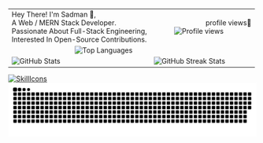 <table style="border-collapse: collapse; border: none;">
  <tr>
    <td style="border: none;">Hey There! I'm Sadman 👋,<br/>A Web / MERN Stack Developer. <br/>Passionate About Full-Stack Engineering,<br/>Interested In Open-Source Contributions.</td>
    <td style="border: none;">
      &nbsp;&nbsp;&nbsp;&nbsp;&nbsp;&nbsp;&nbsp;&nbsp;&nbsp;&nbsp;&nbsp;&nbsp;&nbsp;&nbsp;&nbsp;&nbsp;&nbsp;&nbsp;&nbsp;&nbsp;&nbsp;&nbsp;&nbsp;&nbsp;&nbsp;&nbsp;&nbsp;&nbsp;profile views👀
      <br/>
      &nbsp;&nbsp;&nbsp;&nbsp;&nbsp;&nbsp;&nbsp;&nbsp;&nbsp;&nbsp;&nbsp;<img src="https://profile-counter.glitch.me/SADMAN30102001SAKIB/count.svg" alt="Profile views"/>
    </td>
  </tr>
  <tr>
    <td colspan="2" style="border: none;">
&nbsp;&nbsp;&nbsp;&nbsp;&nbsp;&nbsp;&nbsp;&nbsp;&nbsp;&nbsp;&nbsp;&nbsp;&nbsp;&nbsp;&nbsp;&nbsp;&nbsp;&nbsp;&nbsp;&nbsp;&nbsp;&nbsp;&nbsp;&nbsp;&nbsp;&nbsp;&nbsp;&nbsp;&nbsp;&nbsp;&nbsp;&nbsp;&nbsp;&nbsp;<img src="https://github-readme-streak-stats.herokuapp.com/?user=SADMAN30102001SAKIB&theme=radical" alt="Top Languages"/>
    </td>
  </tr>
  <tr>
    <td style="border: none;">
      <img src="https://github-readme-stats.vercel.app/api?username=SADMAN30102001SAKIB&show_icons=true&hide_title=true&count_private=true&theme=radical" alt="GitHub Stats"/>
    </td>
    <td style="border: none;">
      <img src="https://github-readme-stats.vercel.app/api/top-langs/?username=SADMAN30102001SAKIB&layout=compact&theme=radical" alt="GitHub Streak Stats"/>
    </td>
  </tr>
</table>

[![SkillIcons](https://skillicons.dev/icons?i=html,css,js,py,vscode,twitter,stackoverflow,regex,powershell,netlify,matlab,linux,linkedin,heroku,githubactions,github,git,django,discord,codepen,webpack,vite,vercel,ts,threejs,tailwind,svg,sass,replit,redux,redis,react,pug,postman,postgres,php,nodejs,nginx,mysql,mongodb,md,latex,kubernetes,jquery,jest,jenkins,java,idea,graphql,gatsby,firebase,express,docker,bots,devto,cloudflare,cpp,c,bootstrap,bash,babel,aws,astro,arduino,ansible)](https://skillicons.dev)
<img src="https://github.com/SADMAN30102001SAKIB/SADMAN30102001SAKIB/blob/main/github-contribution-grid-snake.svg"/>
